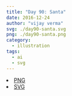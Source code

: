 ```yaml
---
title: "Day 90: Santa"
date: 2016-12-24
author: "vijay verma"
svg: ./day90-santa.svg
png: ./day90-santa.png
category:
  - illustration
tags:
  - ai
  - svg
---
```

<li><a href="./day90-santa.png" download className="btn-png">PNG</a></li>
<li><a href="./day90-santa.svg" download className="btn-svg">SVG</a></li>
